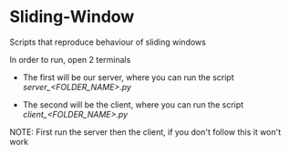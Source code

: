 # Sliding-Window
Scripts that reproduce behaviour of sliding windows

In order to run, open 2 terminals

- The first will be our server, where you can run the script *server_<FOLDER_NAME>.py*

- The second will be the client, where you can run the script *client_<FOLDER_NAME>.py*

NOTE: First run the server then the client, if you don't follow this it won't work
